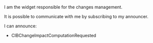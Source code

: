 I am the widget responsible for the changes management.

It is possible to communicate with me by subscribing to my announcer.

I can announce:
- CIBChangeImpactComputationRequested